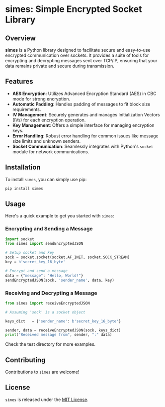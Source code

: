 # simes: Simple Encrypted Socket Library

## Overview
**simes** is a Python library designed to facilitate secure and easy-to-use encrypted communication over sockets. It provides a suite of tools for encrypting and decrypting messages sent over TCP/IP, ensuring that your data remains private and secure during transmission.

## Features
- **AES Encryption**: Utilizes Advanced Encryption Standard (AES) in CBC mode for strong encryption.
- **Automatic Padding**: Handles padding of messages to fit block size requirements.
- **IV Management**: Securely generates and manages Initialization Vectors (IVs) for each encryption operation.
- **Key Management**: Offers a simple interface for managing encryption keys.
- **Error Handling**: Robust error handling for common issues like message size limits and unknown senders.
- **Socket Communication**: Seamlessly integrates with Python's `socket` module for network communications.

## Installation
To install `simes`, you can simply use pip:
```bash
pip install simes
```

## Usage
Here's a quick example to get you started with `simes`:

### Encrypting and Sending a Message
```python
import socket
from simes import sendEncryptedJSON

# Setup socket and key
sock = socket.socket(socket.AF_INET, socket.SOCK_STREAM)
key = b'secret_key_16_byte'

# Encrypt and send a message
data = {"message": "Hello, World!"}
sendEncryptedJSON(sock, 'sender_name', data, key)
```

### Receiving and Decrypting a Message
```python
from simes import receiveEncryptedJSON

# Assuming 'sock' is a socket object

keys_dict	= {'sender_name': b'secret_key_16_byte'}

sender, data = receiveEncryptedJSON(sock, keys_dict)
print("Received message from", sender, ":" data)
```

Check the test directory for more examples.

## Contributing
Contributions to `simes` are welcome!

## License
`simes` is released under the [MIT License](LICENSE).

